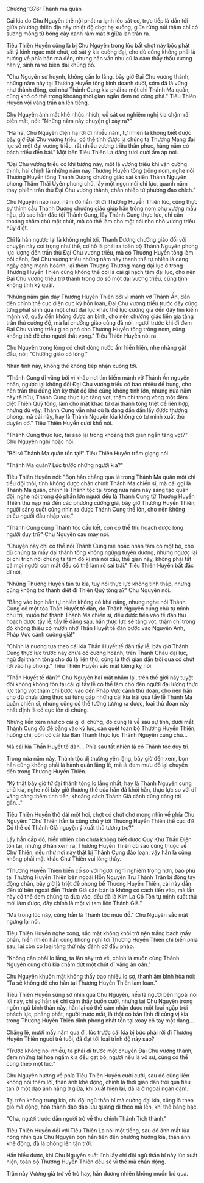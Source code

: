 




Chương 1376: Thánh ma quân


Cái kia do Chu Nguyên thể nội phát ra lạnh lẽo sát cơ, trực tiếp là dẫn tới giữa phương thiên địa này nhiệt độ chợt hạ xuống, giữa rừng núi thậm chí có sương mỏng từ bóng cây xanh râm mát ở giữa lan tràn ra.

Tiêu Thiên Huyền cũng là bị Chu Nguyên trong lúc bất chợt này bộc phát sát ý kinh ngạc một chút, cỗ sát ý kia cường đại, cho dù cũng không phải là hướng về phía hắn mà đến, nhưng hắn vẫn như cũ là cảm thấy thấu xương hàn ý, sinh ra vô biên đại khủng bố.

"Chu Nguyên sư huynh, không cần lo lắng, bây giờ Đại Chu vương thành, những năm này tại Thương Huyền tông kinh doanh dưới, sớm đã là vững như thành đồng, coi như Thánh Cung kia phái ra một chi Thánh Ma quân, cũng khó có thể trong khoảng thời gian ngắn đem nó công phá." Tiêu Thiên Huyền vội vàng trấn an lên tiếng.

Chu Nguyên ánh mắt khẽ nhúc nhích, cỗ sát cơ nghiêm nghị kia chậm rãi biến mất, nói: "Những năm này chuyện gì xảy ra?"

"Ha ha, Chu Nguyên điện hạ rời đi nhiều năm, tự nhiên là không biết được bây giờ Đại Chu vương triều, có thể tính được là chúng ta Thương Mang đại lục số một đại vương triều, rất nhiều vương triều thần phục, hàng năm có bách triều đến bái." Một bên Tiêu Thiên La dáng tươi cười ấm áp nói.

"Đại Chu vương triều có khí tượng này, một là vương triều khí vận cường thịnh, hai chính là những năm này Thương Huyền tông trông nom, nghe nói Thương Huyền tông Thanh Dương chưởng giáo sai khiến Thánh Nguyên phong Thẩm Thái Uyên phong chủ, lấy một ngọn núi chi lực, quanh năm thay phiên trấn thủ Đại Chu vương thành, chấn nhiếp tứ phương đạo chích."

Chu Nguyên nao nao, năm đó hắn rời đi Thương Huyền Thiên lúc, cũng thực sự thỉnh cầu Thanh Dương chưởng giáo giúp hắn trông nom phụ vương mẫu hậu, dù sao hắn đắc tội Thánh Cung, lấy Thánh Cung thực lực, chỉ cần thoáng chăm chú một chút, mà có thể làm cho một cái nho nhỏ vương triều hủy diệt.

Chỉ là hắn ngược lại là không nghĩ tới, Thanh Dương chưởng giáo đối với chuyện này coi trọng như thế, cơ hồ là phái ra toàn bộ Thánh Nguyên phong lực lượng đến trấn thủ Đại Chu vương triều, mà có Thương Huyền tông làm bối cảnh, Đại Chu vương triều những năm này thanh thế tự nhiên là càng ngày càng mạnh hoành, lại thêm Thượng Thương mang đại lục ở trong Thương Huyền Thiên cũng không thể coi là cái gì hạch tâm đại lục, cho nên Đại Chu vương triều trở thành trong đó số một đại vương triều, cũng tịnh không tính kỳ quái.

"Những năm gần đây Thương Huyền Thiên bởi vì mảnh vỡ Thánh Ấn, dẫn đến chỉnh thể cục diện cực kỳ hỗn loạn, Đại Chu vương triều trước đây cũng từng phát sinh qua một chút đại lục khác thế lực cường giả đến đây tìm kiếm mảnh vỡ, quấy đến không được an bình, cho nên chưởng giáo liền gia tăng trấn thủ cường độ, mà lại chưởng giáo cũng đã nói, ngươi trước khi đi đem Đại Chu vương triều giao phó cho Thương Huyền tông trông nom, cũng không thể để cho ngươi thất vọng." Tiêu Thiên Huyền nói ra.

Chu Nguyên trong lòng có chút dòng nước ấm hiển hiện, nhẹ nhàng gật đầu, nói: "Chưởng giáo có lòng."

Nhân tình này, không thể không tiếp nhận xuống tới.

"Thánh Cung dĩ vãng bởi vì khắp nơi tìm kiếm mảnh vỡ Thánh Ấn nguyên nhân, ngược lại không đối Đại Chu vương triều có bao nhiêu để bụng, cho nên trấn thủ đứng lên kỳ thật độ khó cũng không tính lớn, nhưng nửa năm này tả hữu, Thánh Cung thực lực tăng vọt, thậm chí trong vòng một đêm diệt Thiên Quỷ tông, làm cho mặt khác tứ đại thánh tông triệt để liên hợp, nhưng dù vậy, Thánh Cung vẫn như cũ là đang dần dần lấy được thượng phong, mà cái này, hay là Thánh Nguyên kia không có tự mình xuất thủ duyên cớ." Tiêu Thiên Huyền cười khổ nói.

"Thánh Cung thực lực, tại sao lại trong khoảng thời gian ngắn tăng vọt?" Chu Nguyên nghi hoặc hỏi.

"Bởi vì Thánh Ma quân tồn tại!" Tiêu Thiên Huyền trầm giọng nói.

"Thánh Ma quân? Lúc trước những người kia?"

Tiêu Thiên Huyền nói: "Bọn hắn chẳng qua là trong Thánh Ma quân một chi tiểu đội thôi, tính không được chân chính Thánh Ma chiến sĩ, mà cái gọi là Thánh Ma quân, chính là Thánh tộc tại trong nửa năm này sáng tạo quân đội, nghe nói trong đó phần lớn người đều là Thánh Cung từ Thương Huyền Thiên thu nạp mà đến các phương cường giả, bây giờ Thương Huyền Thiên, người sáng suốt cũng nhìn ra được Thánh Cung thế lớn, cho nên không thiếu người đầu nhập vào."

"Thánh Cung cùng Thánh tộc cấu kết, còn có thể thu hoạch được lòng người duy trì?" Chu Nguyên cau mày nói.

"Chuyện này chỉ có thể nói Thánh Cung mê hoặc nhân tâm có một bộ, cho dù chúng ta mấy đại thánh tông không ngừng tuyên dương, nhưng ngược lại bị chỉ trích nói chúng ta tâm đố kị mà nói xấu, thế gian này, không phải tất cả mọi người con mắt đều có thể làm rõ sai trái." Tiêu Thiên Huyền bất đắc dĩ nói.

"Những Thương Huyền tán tu kia, tuy nói thực lực không tính thấp, nhưng cũng không trở thành diệt đi Thiên Quỷ tông a?" Chu Nguyên nói.

"Bằng vào bọn hắn tự nhiên không có khả năng, nhưng nghe nói Thánh Cung có một tòa Thần Huyết tế đàn, do Thánh Nguyên cung chủ tự mình chủ trì, muốn trở thành Thánh Ma chiến sĩ, đều được tiến vào tế đàn thu hoạch được tẩy lễ, tẩy lễ đằng sau, hắn thực lực sẽ tăng vọt, thậm chí trong đó không thiếu có mượn nhờ Thần Huyết tế đàn bước vào Nguyên Anh, Pháp Vực cảnh cường giả!"

"Chính là nương tựa theo cái kia Thần Huyết tế đàn tẩy lễ, bây giờ Thánh Cung thực lực trước nay chưa có cường hoành, trên Thánh Châu đại lục, ngũ đại thánh tông cho dù là liên thủ, cũng là thời gian dần trôi qua có chút rơi vào hạ phong." Tiêu Thiên Huyền sắc mặt kiêng kỵ nói.

"Thần Huyết tế đàn?" Chu Nguyên hai mắt nhắm lại, trên thế giới này tuyệt đối không không tồn tại cái gì tẩy lễ có thể làm cho đến người đại lượng thực lực tăng vọt thậm chí bước vào đến Pháp Vực cảnh thủ đoạn, cho nên hắn cho dù chưa từng thực sự từng gặp những cái kia trải qua tẩy lễ Thánh Ma quân chiến sĩ, nhưng cũng có thể tưởng tượng ra được, loại thủ đoạn này nhất định là có cực lớn di chứng.

Nhưng liền xem như có cái gì di chứng, đó cũng là về sau sự tình, dưới mắt Thánh Cung đủ để bằng vào kỳ lực, càn quét toàn bộ Thương Huyền Thiên, huống chi, còn có cái kia Bán Thánh thực lực Thánh Nguyên cung chủ...

Mà cái kia Thần Huyết tế đàn... Phía sau tất nhiên là có Thánh tộc duy trì.

Trong nửa năm này, Thánh tộc dị thường yên lặng, bây giờ đến xem, bọn hắn cũng không phải là hành quân lặng lẽ, mà là đem mưu đồ lại chuyển đến trong Thương Huyền Thiên.

"Kỳ thật bây giờ tứ đại thánh tông lo lắng nhất, hay là Thánh Nguyên cung chủ kia, nghe nói bây giờ thương thế của hắn đã khỏi hẳn, thực lực so với dĩ vãng càng thêm tinh tiến, khoảng cách Thánh Giả cảnh cũng càng tới gần..."

Tiêu Thiên Huyền thở dài một hơi, chợt có chút chờ mong nhìn về phía Chu Nguyên: "Chư Thiên hẳn là cũng chú ý tới Thương Huyền Thiên thế cục đi? Có thể có Thánh Giả nguyện ý xuất thủ tương trợ?"

Lấy hắn cấp độ, hiển nhiên còn chưa không biết được Quy Khư Thần Điện tồn tại, nhưng ở hắn xem ra, Thương Huyền Thiên dù sao cũng thuộc về Chư Thiên, nếu như nơi này thật bị Thánh Cung đảo loạn, vậy hẳn là cũng không phải mặt khác Chư Thiên vui lòng thấy.

"Thương Huyền Thiên biến cố so với ngươi nghĩ nghiêm trọng hơn, bao phủ tại Thương Huyền Thiên bên ngoài Hỗn Nguyên Tru Thánh Trận bị động tay động chân, bây giờ là triệt để phong bế Thương Huyền Thiên, cái này dẫn đến từ bên ngoài đến Thánh Giả căn bản là không có cách tiến vào, mà lần này có thể đem chúng ta đưa vào, đều đã là Kim La Cổ Tôn tự mình xuất thủ mới làm được, đây chính là một vị tam liên Thánh Giả."

"Mà trong lúc này, cũng hẳn là Thánh tộc mưu đồ." Chu Nguyên sắc mặt ngưng lại nói.

Tiêu Thiên Huyền nghe xong, sắc mặt không khỏi trở nên trắng bạch mấy phần, hiển nhiên hắn cũng không nghĩ tới Thương Huyền Thiên chi biến phía sau, lại còn có loại tầng thứ này đánh cờ đấu pháp.

"Không cần phải lo lắng, ta lần này trở về, chính là muốn cùng Thánh Nguyên cung chủ kia chấm dứt một chút dĩ vãng ân oán."

Chu Nguyên khuôn mặt không thấy bao nhiêu lo sợ, thanh âm bình hòa nói: "Ta sẽ không để cho hắn tại Thương Huyền Thiên làm loạn."

Tiêu Thiên Huyền sững sờ nhìn qua Chu Nguyên, nếu là người bên ngoài nói lời này, chỉ sợ hắn sẽ chỉ cảm thấy buồn cười, nhưng tại Chu Nguyên trong ngôn ngữ bình thản này, hắn lại có thể cảm nhận được một loại ngập trời phách lực, phảng phất, người trước mắt, là thật có bản lĩnh đi cùng vị kia trong Thương Huyền Thiên đỉnh phong nhất tồn tại xoay cổ tay một dạng...

Chẳng lẽ, mười mấy năm qua đi, lúc trước cái kia bị bức phải rời đi Thương Huyền Thiên người trẻ tuổi, đã đạt tới loại trình độ này sao?

"Trước không nói nhiều, ta phải đi trước một chuyến Đại Chu vương thành, đem những tai hoạ ngầm kia đều gạt bỏ, ngươi nếu là vô sự, cũng có thể cùng theo một lúc."

Chu Nguyên hướng về phía Tiêu Thiên Huyền cười cười, sau đó cũng liền không nói thêm lời, thân ảnh khẽ động, chính là thời gian dần trôi qua tiêu tán ở một đạo ánh nắng ở giữa, khi xuất hiện lại, đã là ở ngoài ngàn dặm.

Tại trên không trung kia, chi đội ngũ thần bí mà cường đại kia, cũng là theo gió mà động, hóa thành đạo đạo lưu quang đi theo mà lên, khí thế bàng bạc.

"Cha, ngươi trước dẫn người trở về thu chỉnh Thánh Tích thành."

Tiêu Thiên Huyền đối với Tiêu Thiên La nói một tiếng, sau đó ánh mắt lửa nóng nhìn qua Chu Nguyên bọn hắn tiến đến phương hướng kia, thân ảnh khẽ động, đã là phóng lên tận trời.

Hắn hiểu được, khi Chu Nguyên suất lĩnh lấy chi đội ngũ thần bí này lúc xuất hiện, toàn bộ Thương Huyền Thiên đều sẽ vì thế mà chấn động.

Trận này Vương giả trở về trò hay, hắn đương nhiên không muốn bỏ qua.




